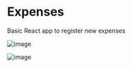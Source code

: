 # Expenses
Basic React app to register new expenses


![image](https://github.com/JaimeGonz/Expenses/assets/48028936/1f310dea-9df5-4d68-9934-cdd0e5a41010)

![image](https://github.com/JaimeGonz/Expenses/assets/48028936/3025e3a9-7357-49d3-b82f-8fa422210bcc)


